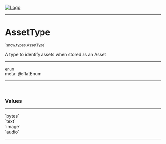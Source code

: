 
[![Logo](../../../images/logo.png)](../../../api/index.html)

---



<h1>AssetType</h1>
<small>`snow.types.AssetType`</small>

A type to identify assets when stored as an Asset

---

`enum`
<span class="meta">
<br/>meta: @:flatEnum
</span>


---

&nbsp;
&nbsp;

<h3>Values</h3> <hr/><span class="member signature apipage">`bytes`<br/> </span>
        <span class="small_desc_flat"></span><span class="member signature apipage">`text`<br/> </span>
        <span class="small_desc_flat"></span><span class="member signature apipage">`image`<br/> </span>
        <span class="small_desc_flat"></span><span class="member signature apipage">`audio`<br/> </span>
        <span class="small_desc_flat"></span>







---

&nbsp;
&nbsp;
&nbsp;
&nbsp;
